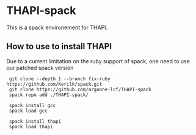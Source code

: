 # THAPI-spack
This is a spack environement for THAPI.

## How to use to install THAPI

Due to a current limitation on the ruby support of spack, one need to use our patched spack version
```
 git clone --depth 1 --branch fix-ruby https://github.com/Kerilk/spack.git
 git clone https://github.com/argonne-lcf/THAPI-spack
 spack repo add ./THAPI-spack/

 spack install gcc
 spack load gcc

 spack install thapi
 spack load thapi
```

